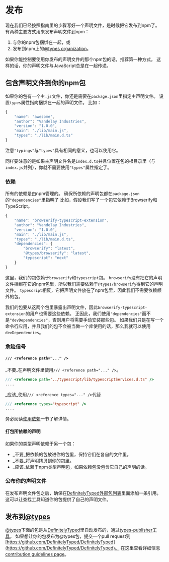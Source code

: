 # 发布

现在我们已经按照指南里的步骤写好一个声明文件，是时候把它发布到npm了。 有两种主要方式用来发布声明文件到npm：

1. 与你的npm包捆绑在一起，或
2. 发布到npm上的[@types organization](https://www.npmjs.com/~types)。

如果你能控制要使用你发布的声明文件的那个npm包的话，推荐第一种方式。 这样的话，你的声明文件与JavaScript总是在一起传递。

## 包含声明文件到你的npm包

如果你的包有一个主`.js`文件，你还是需要在`package.json`里指定主声明文件。 设置`types`属性指向捆绑在一起的声明文件。 比如：

```javascript
{
    "name": "awesome",
    "author": "Vandelay Industries",
    "version": "1.0.0",
    "main": "./lib/main.js",
    "types": "./lib/main.d.ts"
}
```

注意`"typings"`与`"types"`具有相同的意义，也可以使用它。

同样要注意的是如果主声明文件名是`index.d.ts`并且位置在包的根目录里（与`index.js`并列），你就不需要使用`"types"`属性指定了。

### 依赖

所有的依赖是由npm管理的。 确保所依赖的声明包都在`package.json`的`"dependencies"`里指明了 比如，假设我们写了一个包它依赖于Browserify和TypeScript。

```javascript
{
    "name": "browserify-typescript-extension",
    "author": "Vandelay Industries",
    "version": "1.0.0",
    "main": "./lib/main.js",
    "types": "./lib/main.d.ts",
    "dependencies": {
        "browserify": "latest",
        "@types/browserify": "latest",
        "typescript": "next"
    }
}
```

这里，我们的包依赖于`browserify`和`typescript`包。 `browserify`没有把它的声明文件捆绑在它的npm包里，所以我们需要依赖于`@types/browserify`得到它的声明文件。 `typescript`相反，它把声明文件放在了npm包里，因此我们不需要依赖额外的包。

我们的包要从这两个包里暴露出声明文件，因此`browserify-typescript-extension`的用户也需要这些依赖。 正因此，我们使用`"dependencies"`而不是`"devDependencies"`，否则用户将需要手动安装那些包。 如果我们只是在写一个命令行应用，并且我们的包不会被当做一个库使用的话，那么我就可以使用`devDependencies`。

### 危险信号

#### `/// <reference path="..." />`

_不要_在声明文件里使用`/// <reference path="..." />`。

```typescript
/// <reference path="../typescript/lib/typescriptServices.d.ts" />
....
```

_应该_使用`/// <reference types="..." />`代替

```typescript
/// <reference types="typescript" />
....
```

务必阅读[使用依赖](library-structures.md#consuming-dependencies)一节了解详情。

#### 打包所依赖的声明

如果你的类型声明依赖于另一个包：

* _不要_把依赖的包放进你的包里，保持它们在各自的文件里。
* _不要_将声明拷贝到你的包里。
* _应该_依赖于npm类型声明包，如果依赖包没包含它自己的声明的话。

### 公布你的声明文件

在发布声明文件包之后，确保在[DefinitelyTyped外部包列表](https://github.com/DefinitelyTyped/DefinitelyTyped/blob/types-2.0/notNeededPackages.json)里面添加一条引用。 这可以让查找工具知道你的包提供了自己的声明文件。

## 发布到[@types](https://www.npmjs.com/~types)

[@types](https://www.npmjs.com/~types)下面的包是从[DefinitelyTyped](https://github.com/DefinitelyTyped/DefinitelyTyped)里自动发布的，通过[types-publisher工具](https://github.com/Microsoft/types-publisher)。 如果想让你的包发布为@types包，提交一个pull request到[https://github.com/DefinitelyTyped/DefinitelyTyped](https://github.com/DefinitelyTyped/DefinitelyTyped)。 在这里查看详细信息[contribution guidelines page](http://definitelytyped.org/guides/contributing.html)。

